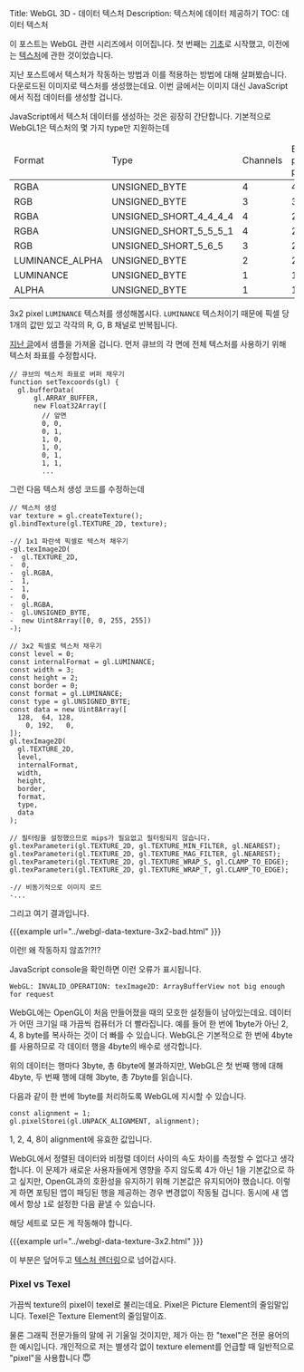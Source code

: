 Title: WebGL 3D - 데이터 텍스처
Description: 텍스처에 데이터 제공하기
TOC: 데이터 텍스처


이 포스트는 WebGL 관련 시리즈에서 이어집니다.
첫 번째는 [기초](webgl-fundamentals.html)로 시작했고, 이전에는 [텍스처](webgl-3d-textures.html)에 관한 것이었습니다.

지난 포스트에서 텍스처가 작동하는 방법과 이를 적용하는 방법에 대해 살펴봤습니다.
다운로드된 이미지로 텍스처를 생성했는데요.
이번 글에서는 이미지 대신 JavaScript에서 직접 데이터를 생성할 겁니다.

JavaScript에서 텍스처 데이터를 생성하는 것은 굉장히 간단합니다.
기본적으로 WebGL1은 텍스처의 몇 가지 type만 지원하는데

<div class="webgl_center">
  <table class="tabular-data tabular-data1">
    <thead>
      <tr><td>Format</td><td>Type</td><td>Channels</td><td>Bytes per pixel</td></tr>
    </thead>
    <tbody>
      <tr><td>RGBA</td><td>UNSIGNED_BYTE</td><td>4</td><td>4</td></tr>
      <tr><td>RGB</td><td>UNSIGNED_BYTE</td><td>3</td><td>3</td></tr>
      <tr><td>RGBA</td><td>UNSIGNED_SHORT_4_4_4_4</td><td>4</td><td>2</td></tr>
      <tr><td>RGBA</td><td>UNSIGNED_SHORT_5_5_5_1</td><td>4</td><td>2</td></tr>
      <tr><td>RGB</td><td>UNSIGNED_SHORT_5_6_5</td><td>3</td><td>2</td></tr>
      <tr><td>LUMINANCE_ALPHA</td><td>UNSIGNED_BYTE</td><td>2</td><td>2</td></tr>
      <tr><td>LUMINANCE</td><td>UNSIGNED_BYTE</td><td>1</td><td>1</td></tr>
      <tr><td>ALPHA</td><td>UNSIGNED_BYTE</td><td>1</td><td>1</td></tr>
    </tbody>
  </table>
</div>

3x2 pixel `LUMINANCE` 텍스처를 생성해봅시다.
`LUMINANCE` 텍스처이기 때문에 픽셀 당 1개의 값만 있고 각각의 R, G, B 채널로 반복됩니다.

[지난 글](webgl-3d-textures.html)에서 샘플을 가져올 겁니다.
먼저 큐브의 각 면에 전체 텍스처를 사용하기 위해 텍스처 좌표를 수정합시다.

```
// 큐브의 텍스처 좌표로 버퍼 채우기
function setTexcoords(gl) {
  gl.bufferData(
      gl.ARRAY_BUFFER,
      new Float32Array([
        // 앞면
        0, 0,
        0, 1,
        1, 0,
        1, 0,
        0, 1,
        1, 1,
        ...
```

그런 다음 텍스처 생성 코드를 수정하는데

```
// 텍스처 생성
var texture = gl.createTexture();
gl.bindTexture(gl.TEXTURE_2D, texture);

-// 1x1 파란색 픽셀로 텍스처 채우기
-gl.texImage2D(
-  gl.TEXTURE_2D,
-  0,
-  gl.RGBA,
-  1,
-  1,
-  0,
-  gl.RGBA,
-  gl.UNSIGNED_BYTE,
-  new Uint8Array([0, 0, 255, 255])
-);

// 3x2 픽셀로 텍스처 채우기
const level = 0;
const internalFormat = gl.LUMINANCE;
const width = 3;
const height = 2;
const border = 0;
const format = gl.LUMINANCE;
const type = gl.UNSIGNED_BYTE;
const data = new Uint8Array([
  128,  64, 128,
    0, 192,   0,
]);
gl.texImage2D(
  gl.TEXTURE_2D,
  level,
  internalFormat,
  width,
  height,
  border,
  format,
  type,
  data
);

// 필터링을 설정했으므로 mips가 필요없고 필터링되지 않습니다.
gl.texParameteri(gl.TEXTURE_2D, gl.TEXTURE_MIN_FILTER, gl.NEAREST);
gl.texParameteri(gl.TEXTURE_2D, gl.TEXTURE_MAG_FILTER, gl.NEAREST);
gl.texParameteri(gl.TEXTURE_2D, gl.TEXTURE_WRAP_S, gl.CLAMP_TO_EDGE);
gl.texParameteri(gl.TEXTURE_2D, gl.TEXTURE_WRAP_T, gl.CLAMP_TO_EDGE);

-// 비동기적으로 이미지 로드
-...
```

그리고 여기 결과입니다.

{{{example url="../webgl-data-texture-3x2-bad.html" }}}

이런! 왜 작동하지 않죠?!?!?

JavaScript console을 확인하면 이런 오류가 표시됩니다.

```
WebGL: INVALID_OPERATION: texImage2D: ArrayBufferView not big enough for request
```

WebGL에는 OpenGL이 처음 만들어졌을 때의 모호한 설정들이 남아있는데요.
데이터가 어떤 크기일 때 가끔씩 컴퓨터가 더 빨라집니다.
예를 들어 한 번에 1byte가 아닌 2, 4, 8 byte를 복사하는 것이 더 빠를 수 있습니다.
WebGL은 기본적으로 한 번에 4byte를 사용하므로 각 데이터 행을 4byte의 배수로 생각합니다.

위의 데이터는 행마다 3byte, 총 6byte에 불과하지만, WebGL은 첫 번째 행에 대해 4byte, 두 번째 행에 대해 3byte, 총 7byte를 읽습니다.

다음과 같이 한 번에 1byte를 처리하도록 WebGL에 지시할 수 있습니다.

    const alignment = 1;
    gl.pixelStorei(gl.UNPACK_ALIGNMENT, alignment);

1, 2, 4, 8이 alignment에 유효한 값입니다.

WebGL에서 정렬된 데이터와 비정렬 데이터 사이의 속도 차이를 측정할 수 없다고 생각합니다.
이 문제가 새로운 사용자들에게 영향을 주지 않도록 4가 아닌 1을 기본값으로 하고 싶지만, OpenGL과의 호환성을 유지하기 위해 기본값은 유지되어야 했습니다.
이렇게 하면 포팅된 앱이 패딩된 행을 제공하는 경우 변경없이 작동될 겁니다.
동시에 새 앱에서 항상 `1`로 설정한 다음 끝낼 수 있습니다.

해당 세트로 모든 게 작동해야 합니다.

{{{example url="../webgl-data-texture-3x2.html" }}}

이 부분은 덮어두고 [텍스처 렌더링](webgl-render-to-texture.html)으로 넘어갑시다.

<div class="webgl_bottombar">
<h3>Pixel vs Texel</h3>
<p>
가끔씩 texture의 pixel이 texel로 불리는데요.
Pixel은 Picture Element의 줄임말입니다.
Texel은 Texture Element의 줄임말이죠.
</p>
<p>
물론 그래픽 전문가들의 말에 귀 기울일 것이지만, 제가 아는 한 "texel"은 전문 용어의 한 예시입니다.
개인적으로 저는 별생각 없이 texture element를 언급할 때 일반적으로 "pixel"을 사용합니다 &#x1f607;
</p>
</div>

